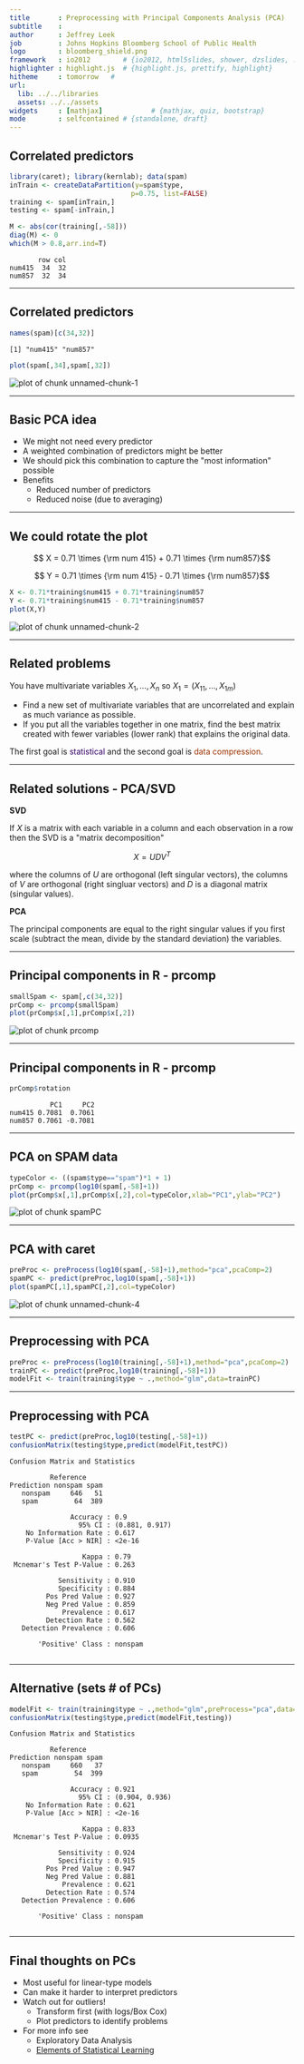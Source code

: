 ```yaml
---
title       : Preprocessing with Principal Components Analysis (PCA)
subtitle    : 
author      : Jeffrey Leek
job         : Johns Hopkins Bloomberg School of Public Health
logo        : bloomberg_shield.png
framework   : io2012        # {io2012, html5slides, shower, dzslides, ...}
highlighter : highlight.js  # {highlight.js, prettify, highlight}
hitheme     : tomorrow   # 
url:
  lib: ../../libraries
  assets: ../../assets
widgets     : [mathjax]            # {mathjax, quiz, bootstrap}
mode        : selfcontained # {standalone, draft}
---
```







## Correlated predictors


```r
library(caret); library(kernlab); data(spam)
inTrain <- createDataPartition(y=spam$type,
                              p=0.75, list=FALSE)
training <- spam[inTrain,]
testing <- spam[-inTrain,]

M <- abs(cor(training[,-58]))
diag(M) <- 0
which(M > 0.8,arr.ind=T)
```

```
       row col
num415  34  32
num857  32  34
```


---

## Correlated predictors


```r
names(spam)[c(34,32)]
```

```
[1] "num415" "num857"
```

```r
plot(spam[,34],spam[,32])
```

<div class="rimage center"><img src="fig/unnamed-chunk-1.png" title="plot of chunk unnamed-chunk-1" alt="plot of chunk unnamed-chunk-1" class="plot" /></div>



---

## Basic PCA idea

* We might not need every predictor
* A weighted combination of predictors might be better
* We should pick this combination to capture the "most information" possible
* Benefits
  * Reduced number of predictors
  * Reduced noise (due to averaging)


---

## We could rotate the plot

$$ X = 0.71 \times {\rm num 415} + 0.71 \times {\rm num857}$$

$$ Y = 0.71 \times {\rm num 415} - 0.71 \times {\rm num857}$$


```r
X <- 0.71*training$num415 + 0.71*training$num857
Y <- 0.71*training$num415 - 0.71*training$num857
plot(X,Y)
```

<div class="rimage center"><img src="fig/unnamed-chunk-2.png" title="plot of chunk unnamed-chunk-2" alt="plot of chunk unnamed-chunk-2" class="plot" /></div>


---

## Related problems

You have multivariate variables $X_1,\ldots,X_n$ so $X_1 = (X_{11},\ldots,X_{1m})$

* Find a new set of multivariate variables that are uncorrelated and explain as much variance as possible.
* If you put all the variables together in one matrix, find the best matrix created with fewer variables (lower rank) that explains the original data.


The first goal is <font color="#330066">statistical</font> and the second goal is <font color="#993300">data compression</font>.

---

## Related solutions - PCA/SVD

__SVD__

If $X$ is a matrix with each variable in a column and each observation in a row then the SVD is a "matrix decomposition"

$$ X = UDV^T$$

where the columns of $U$ are orthogonal (left singular vectors), the columns of $V$ are orthogonal (right singluar vectors) and $D$ is a diagonal matrix (singular values). 

__PCA__

The principal components are equal to the right singular values if you first scale (subtract the mean, divide by the standard deviation) the variables.

---

## Principal components in R - prcomp


```r
smallSpam <- spam[,c(34,32)]
prComp <- prcomp(smallSpam)
plot(prComp$x[,1],prComp$x[,2])
```

<div class="rimage center"><img src="fig/prcomp.png" title="plot of chunk prcomp" alt="plot of chunk prcomp" class="plot" /></div>


---

## Principal components in R - prcomp


```r
prComp$rotation
```

```
          PC1     PC2
num415 0.7081  0.7061
num857 0.7061 -0.7081
```



---

## PCA on SPAM data


```r
typeColor <- ((spam$type=="spam")*1 + 1)
prComp <- prcomp(log10(spam[,-58]+1))
plot(prComp$x[,1],prComp$x[,2],col=typeColor,xlab="PC1",ylab="PC2")
```

<div class="rimage center"><img src="fig/spamPC.png" title="plot of chunk spamPC" alt="plot of chunk spamPC" class="plot" /></div>



---

## PCA with caret


```r
preProc <- preProcess(log10(spam[,-58]+1),method="pca",pcaComp=2)
spamPC <- predict(preProc,log10(spam[,-58]+1))
plot(spamPC[,1],spamPC[,2],col=typeColor)
```

<div class="rimage center"><img src="fig/unnamed-chunk-4.png" title="plot of chunk unnamed-chunk-4" alt="plot of chunk unnamed-chunk-4" class="plot" /></div>



---

## Preprocessing with PCA


```r
preProc <- preProcess(log10(training[,-58]+1),method="pca",pcaComp=2)
trainPC <- predict(preProc,log10(training[,-58]+1))
modelFit <- train(training$type ~ .,method="glm",data=trainPC)
```


---

## Preprocessing with PCA


```r
testPC <- predict(preProc,log10(testing[,-58]+1))
confusionMatrix(testing$type,predict(modelFit,testPC))
```

```
Confusion Matrix and Statistics

          Reference
Prediction nonspam spam
   nonspam     646   51
   spam         64  389
                                        
               Accuracy : 0.9           
                 95% CI : (0.881, 0.917)
    No Information Rate : 0.617         
    P-Value [Acc > NIR] : <2e-16        
                                        
                  Kappa : 0.79          
 Mcnemar's Test P-Value : 0.263         
                                        
            Sensitivity : 0.910         
            Specificity : 0.884         
         Pos Pred Value : 0.927         
         Neg Pred Value : 0.859         
             Prevalence : 0.617         
         Detection Rate : 0.562         
   Detection Prevalence : 0.606         
                                        
       'Positive' Class : nonspam       
                                        
```


---

## Alternative (sets # of PCs)


```r
modelFit <- train(training$type ~ .,method="glm",preProcess="pca",data=training)
confusionMatrix(testing$type,predict(modelFit,testing))
```

```
Confusion Matrix and Statistics

          Reference
Prediction nonspam spam
   nonspam     660   37
   spam         54  399
                                        
               Accuracy : 0.921         
                 95% CI : (0.904, 0.936)
    No Information Rate : 0.621         
    P-Value [Acc > NIR] : <2e-16        
                                        
                  Kappa : 0.833         
 Mcnemar's Test P-Value : 0.0935        
                                        
            Sensitivity : 0.924         
            Specificity : 0.915         
         Pos Pred Value : 0.947         
         Neg Pred Value : 0.881         
             Prevalence : 0.621         
         Detection Rate : 0.574         
   Detection Prevalence : 0.606         
                                        
       'Positive' Class : nonspam       
                                        
```


---

## Final thoughts on PCs

* Most useful for linear-type models
* Can make it harder to interpret predictors
* Watch out for outliers! 
  * Transform first (with logs/Box Cox)
  * Plot predictors to identify problems
* For more info see 
  * Exploratory Data Analysis
  * [Elements of Statistical Learning](http://statweb.stanford.edu/~tibs/ElemStatLearn/)
  
